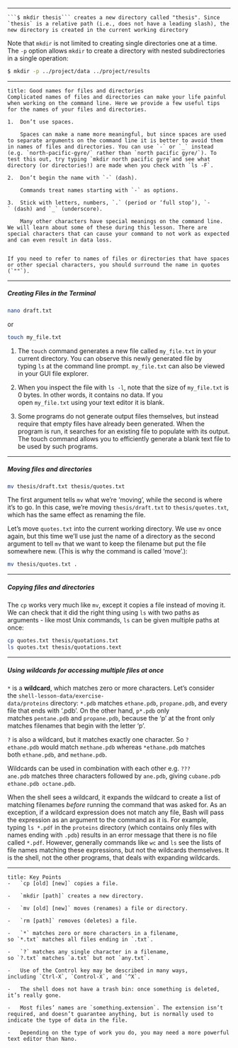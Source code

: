 ***

```ad-info
```$ mkdir thesis``` creates a new directory called "thesis". Since `thesis` is a relative path (i.e., does not have a leading slash), the new directory is created in the current working directory
```

Note that `mkdir` is not limited to creating single directories one at a time. The `-p` option allows `mkdir` to create a directory with nested subdirectories in a single operation:

```zsh
$ mkdir -p ../project/data ../project/results
```

***

```ad-warning
title: Good names for files and directories
Complicated names of files and directories can make your life painful when working on the command line. Here we provide a few useful tips for the names of your files and directories.

1.  Don’t use spaces.
    
    Spaces can make a name more meaningful, but since spaces are used to separate arguments on the command line it is better to avoid them in names of files and directories. You can use `-` or `_` instead (e.g. `north-pacific-gyre/` rather than `north pacific gyre/`). To test this out, try typing `mkdir north pacific gyre`and see what directory (or directories!) are made when you check with `ls -F`.
    
2.  Don’t begin the name with `-` (dash).
    
    Commands treat names starting with `-` as options.
    
3.  Stick with letters, numbers, `.` (period or ‘full stop’), `-` (dash) and `_` (underscore).
    
    Many other characters have special meanings on the command line. We will learn about some of these during this lesson. There are special characters that can cause your command to not work as expected and can even result in data loss.
    

If you need to refer to names of files or directories that have spaces or other special characters, you should surround the name in quotes (`""`).

```

***

##### Creating Files in the Terminal

```zsh
nano draft.txt
```

or

```zsh
touch my_file.txt
```

1. The `touch` command generates a new file called `my_file.txt` in your current directory. You can observe this newly generated file by typing `ls` at the command line prompt. `my_file.txt` can also be viewed in your GUI file explorer.

2. When you inspect the file with `ls -l`, note that the size of `my_file.txt` is 0 bytes. In other words, it contains no data. If you open `my_file.txt` using your text editor it is blank.

3. Some programs do not generate output files themselves, but instead require that empty files have already been generated. When the program is run, it searches for an existing file to populate with its output. The touch command allows you to efficiently generate a blank text file to be used by such programs.

***

##### Moving files and directories

```zsh
mv thesis/draft.txt thesis/quotes.txt
```

The first argument tells `mv` what we’re ‘moving’, while the second is where it’s to go. In this case, we’re moving `thesis/draft.txt` to `thesis/quotes.txt`, which has the same effect as renaming the file.

Let’s move `quotes.txt` into the current working directory. We use `mv` once again, but this time we’ll use just the name of a directory as the second argument to tell `mv` that we want to keep the filename but put the file somewhere new. (This is why the command is called ‘move’.):

```zsh
mv thesis/quotes.txt .
```

***

##### Copying files and directories

The `cp` works very much like `mv`, except it copies a file instead of moving it. We can check that it did the right thing using `ls` with two paths as arguments - like most Unix commands, `ls` can be given multiple paths at once:

```zsh
cp quotes.txt thesis/quotations.txt
ls quotes.txt thesis/quotations.text
```

***

##### Using wildcards for accessing multiple files at once

`*` is a **wildcard**, which matches zero or more characters. Let’s consider the `shell-lesson-data/exercise-data/proteins` directory: `*.pdb` matches `ethane.pdb`, `propane.pdb`, and every file that ends with ‘.pdb’. On the other hand, `p*.pdb` only matches `pentane.pdb` and `propane.pdb`, because the ‘p’ at the front only matches filenames that begin with the letter ‘p’.

`?` is also a wildcard, but it matches exactly one character. So `?ethane.pdb` would match `methane.pdb` whereas `*ethane.pdb` matches both `ethane.pdb`, and `methane.pdb`.

Wildcards can be used in combination with each other e.g. `???ane.pdb` matches three characters followed by `ane.pdb`, giving `cubane.pdb ethane.pdb octane.pdb`.

When the shell sees a wildcard, it expands the wildcard to create a list of matching filenames _before_ running the command that was asked for. As an exception, if a wildcard expression does not match any file, Bash will pass the expression as an argument to the command as it is. For example, typing `ls *.pdf` in the `proteins` directory (which contains only files with names ending with `.pdb`) results in an error message that there is no file called `*.pdf`. However, generally commands like `wc` and `ls` see the lists of file names matching these expressions, but not the wildcards themselves. It is the shell, not the other programs, that deals with expanding wildcards.

***

```ad-summary
title: Key Points
-   `cp [old] [new]` copies a file.
    
-   `mkdir [path]` creates a new directory.
    
-   `mv [old] [new]` moves (renames) a file or directory.
    
-   `rm [path]` removes (deletes) a file.
    
-   `*` matches zero or more characters in a filename, so `*.txt` matches all files ending in `.txt`.
    
-   `?` matches any single character in a filename, so `?.txt` matches `a.txt` but not `any.txt`.
    
-   Use of the Control key may be described in many ways, including `Ctrl-X`, `Control-X`, and `^X`.
    
-   The shell does not have a trash bin: once something is deleted, it’s really gone.
    
-   Most files’ names are `something.extension`. The extension isn’t required, and doesn’t guarantee anything, but is normally used to indicate the type of data in the file.
    
-   Depending on the type of work you do, you may need a more powerful text editor than Nano.

```

